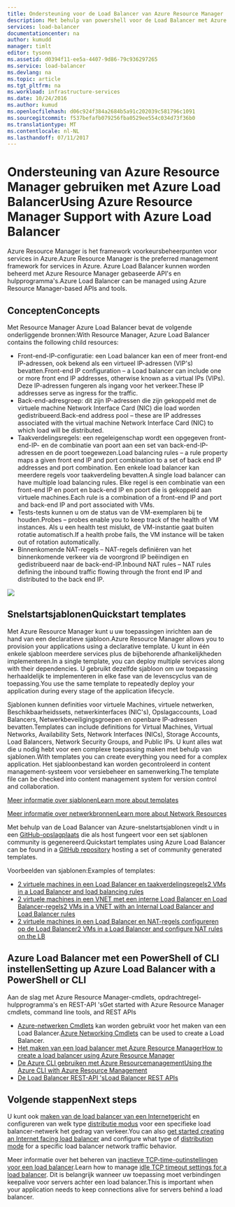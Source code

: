 ```yaml
---
title: Ondersteuning voor de Load Balancer van Azure Resource Manager | Microsoft Docs
description: Met behulp van powershell voor de Load Balancer met Azure Resource Manager. Met behulp van sjablonen voor de load balancer
services: load-balancer
documentationcenter: na
author: kumudd
manager: timlt
editor: tysonn
ms.assetid: d0394f11-ee5a-4407-9d86-79c936297265
ms.service: load-balancer
ms.devlang: na
ms.topic: article
ms.tgt_pltfrm: na
ms.workload: infrastructure-services
ms.date: 10/24/2016
ms.author: kumud
ms.openlocfilehash: d06c924f384a2684b5a91c202039c581796c1091
ms.sourcegitcommit: f537befafb079256fba0529ee554c034d73f36b0
ms.translationtype: MT
ms.contentlocale: nl-NL
ms.lasthandoff: 07/11/2017
---
```

# <a name="using-azure-resource-manager-support-with-azure-load-balancer"></a><span data-ttu-id="475d7-104">Ondersteuning van Azure Resource Manager gebruiken met Azure Load Balancer</span><span class="sxs-lookup"><span data-stu-id="475d7-104">Using Azure Resource Manager Support with Azure Load Balancer</span></span>

<span data-ttu-id="475d7-105">Azure Resource Manager is het framework voorkeursbeheerpunten voor services in Azure.</span><span class="sxs-lookup"><span data-stu-id="475d7-105">Azure Resource Manager is the preferred management framework for services in Azure.</span></span> <span data-ttu-id="475d7-106">Azure Load Balancer kunnen worden beheerd met Azure Resource Manager gebaseerde API's en hulpprogramma's.</span><span class="sxs-lookup"><span data-stu-id="475d7-106">Azure Load Balancer can be managed using Azure Resource Manager-based APIs and tools.</span></span>

## <a name="concepts"></a><span data-ttu-id="475d7-107">Concepten</span><span class="sxs-lookup"><span data-stu-id="475d7-107">Concepts</span></span>

<span data-ttu-id="475d7-108">Met Resource Manager Azure Load Balancer bevat de volgende onderliggende bronnen:</span><span class="sxs-lookup"><span data-stu-id="475d7-108">With Resource Manager, Azure Load Balancer contains the following child resources:</span></span>

* <span data-ttu-id="475d7-109">Front-end-IP-configuratie: een Load balancer kan een of meer front-end IP-adressen, ook bekend als een virtueel IP-adressen (VIP's) bevatten.</span><span class="sxs-lookup"><span data-stu-id="475d7-109">Front-end IP configuration – a Load balancer can include one or more front end IP addresses, otherwise known as a virtual IPs (VIPs).</span></span> <span data-ttu-id="475d7-110">Deze IP-adressen fungeren als ingang voor het verkeer.</span><span class="sxs-lookup"><span data-stu-id="475d7-110">These IP addresses serve as ingress for the traffic.</span></span>
* <span data-ttu-id="475d7-111">Back-end-adresgroep: dit zijn IP-adressen die zijn gekoppeld met de virtuele machine Network Interface Card (NIC) die load worden gedistribueerd.</span><span class="sxs-lookup"><span data-stu-id="475d7-111">Back-end address pool – these are IP addresses associated with the virtual machine Network Interface Card (NIC) to which load will be distributed.</span></span>
* <span data-ttu-id="475d7-112">Taakverdelingsregels: een regeleigenschap wordt een opgegeven front-end-IP- en de combinatie van poort aan een set van back-end-IP-adressen en de poort toegewezen.</span><span class="sxs-lookup"><span data-stu-id="475d7-112">Load balancing rules – a rule property maps a given front end IP and port combination to a set of back end IP addresses and port combination.</span></span> <span data-ttu-id="475d7-113">Een enkele load balancer kan meerdere regels voor taakverdeling bevatten.</span><span class="sxs-lookup"><span data-stu-id="475d7-113">A single load balancer can have multiple load balancing rules.</span></span> <span data-ttu-id="475d7-114">Elke regel is een combinatie van een front-end IP en poort en back-end IP en poort die is gekoppeld aan virtuele machines.</span><span class="sxs-lookup"><span data-stu-id="475d7-114">Each rule is a combination of a front-end IP and port and back-end IP and port associated with VMs.</span></span>
* <span data-ttu-id="475d7-115">Tests-tests kunnen u om de status van de VM-exemplaren bij te houden.</span><span class="sxs-lookup"><span data-stu-id="475d7-115">Probes – probes enable you to keep track of the health of VM instances.</span></span> <span data-ttu-id="475d7-116">Als u een health test mislukt, de VM-instantie gaat buiten rotatie automatisch.</span><span class="sxs-lookup"><span data-stu-id="475d7-116">If a health probe fails, the VM instance will be taken out of rotation automatically.</span></span>
* <span data-ttu-id="475d7-117">Binnenkomende NAT-regels – NAT-regels definiëren van het binnenkomende verkeer via de voorgrond IP beëindigen en gedistribueerd naar de back-end-IP.</span><span class="sxs-lookup"><span data-stu-id="475d7-117">Inbound NAT rules – NAT rules defining the inbound traffic flowing through the front end IP and distributed to the back end IP.</span></span>

![](./media/load-balancer-arm/load-balancer-arm.png)

## <a name="quickstart-templates"></a><span data-ttu-id="475d7-118">Snelstartsjablonen</span><span class="sxs-lookup"><span data-stu-id="475d7-118">Quickstart templates</span></span>

<span data-ttu-id="475d7-119">Met Azure Resource Manager kunt u uw toepassingen inrichten aan de hand van een declaratieve sjabloon.</span><span class="sxs-lookup"><span data-stu-id="475d7-119">Azure Resource Manager allows you to provision your applications using a declarative template.</span></span> <span data-ttu-id="475d7-120">U kunt in één enkele sjabloon meerdere services plus de bijbehorende afhankelijkheden implementeren.</span><span class="sxs-lookup"><span data-stu-id="475d7-120">In a single template, you can deploy multiple services along with their dependencies.</span></span> <span data-ttu-id="475d7-121">U gebruikt dezelfde sjabloon om uw toepassing herhaaldelijk te implementeren in elke fase van de levenscyclus van de toepassing.</span><span class="sxs-lookup"><span data-stu-id="475d7-121">You use the same template to repeatedly deploy your application during every stage of the application lifecycle.</span></span>

<span data-ttu-id="475d7-122">Sjablonen kunnen definities voor virtuele Machines, virtuele netwerken, Beschikbaarheidssets, netwerkinterfaces (NIC's), Opslagaccounts, Load Balancers, Netwerkbeveiligingsgroepen en openbare IP-adressen bevatten.</span><span class="sxs-lookup"><span data-stu-id="475d7-122">Templates can include definitions for Virtual Machines, Virtual Networks, Availability Sets, Network Interfaces (NICs), Storage Accounts, Load Balancers, Network Security Groups, and Public IPs.</span></span> <span data-ttu-id="475d7-123">U kunt alles wat die u nodig hebt voor een complexe toepassing maken met behulp van sjablonen.</span><span class="sxs-lookup"><span data-stu-id="475d7-123">With templates you can create everything you need for a complex application.</span></span> <span data-ttu-id="475d7-124">Het sjabloonbestand kan worden gecontroleerd in content management-systeem voor versiebeheer en samenwerking.</span><span class="sxs-lookup"><span data-stu-id="475d7-124">The template file can be checked into content management system for version control and collaboration.</span></span>

[<span data-ttu-id="475d7-125">Meer informatie over sjablonen</span><span class="sxs-lookup"><span data-stu-id="475d7-125">Learn more about templates</span></span>](../azure-resource-manager/resource-manager-template-walkthrough.md)

[<span data-ttu-id="475d7-126">Meer informatie over netwerkbronnen</span><span class="sxs-lookup"><span data-stu-id="475d7-126">Learn more about Network Resources</span></span>](../virtual-network/resource-groups-networking.md)

<span data-ttu-id="475d7-127">Met behulp van de Load Balancer van Azure-snelstartsjablonen vindt u in een [GitHub-opslagplaats](https://github.com/Azure/azure-quickstart-templates) die als host fungeert voor een set sjablonen community is gegenereerd.</span><span class="sxs-lookup"><span data-stu-id="475d7-127">Quickstart templates using Azure Load Balancer can be found in a [GitHub repository](https://github.com/Azure/azure-quickstart-templates) hosting a set of community generated templates.</span></span>

<span data-ttu-id="475d7-128">Voorbeelden van sjablonen:</span><span class="sxs-lookup"><span data-stu-id="475d7-128">Examples of templates:</span></span>

* [<span data-ttu-id="475d7-129">2 virtuele machines in een Load Balancer en taakverdelingsregels</span><span class="sxs-lookup"><span data-stu-id="475d7-129">2 VMs in a Load Balancer and load balancing rules</span></span>](http://go.microsoft.com/fwlink/?LinkId=544799)
* [<span data-ttu-id="475d7-130">2 virtuele machines in een VNET met een interne Load Balancer en Load Balancer-regels</span><span class="sxs-lookup"><span data-stu-id="475d7-130">2 VMs in a VNET with an Internal Load Balancer and Load Balancer rules</span></span>](http://go.microsoft.com/fwlink/?LinkId=544800)
* [<span data-ttu-id="475d7-131">2 virtuele machines in een Load Balancer en NAT-regels configureren op de Load Balancer</span><span class="sxs-lookup"><span data-stu-id="475d7-131">2 VMs in a Load Balancer and configure NAT rules on the LB</span></span>](http://go.microsoft.com/fwlink/?LinkId=544801)

## <a name="setting-up-azure-load-balancer-with-a-powershell-or-cli"></a><span data-ttu-id="475d7-132">Azure Load Balancer met een PowerShell of CLI instellen</span><span class="sxs-lookup"><span data-stu-id="475d7-132">Setting up Azure Load Balancer with a PowerShell or CLI</span></span>

<span data-ttu-id="475d7-133">Aan de slag met Azure Resource Manager-cmdlets, opdrachtregel-hulpprogramma's en REST-API 's</span><span class="sxs-lookup"><span data-stu-id="475d7-133">Get started with Azure Resource Manager cmdlets, command line tools, and REST APIs</span></span>

* <span data-ttu-id="475d7-134">[Azure-netwerken Cmdlets](https://msdn.microsoft.com/library/azure/mt163510.aspx) kan worden gebruikt voor het maken van een Load Balancer.</span><span class="sxs-lookup"><span data-stu-id="475d7-134">[Azure Networking Cmdlets](https://msdn.microsoft.com/library/azure/mt163510.aspx) can be used to create a Load Balancer.</span></span>
* [<span data-ttu-id="475d7-135">Het maken van een load balancer met Azure Resource Manager</span><span class="sxs-lookup"><span data-stu-id="475d7-135">How to create a load balancer using Azure Resource Manager</span></span>](load-balancer-get-started-ilb-arm-ps.md)
* [<span data-ttu-id="475d7-136">De Azure CLI gebruiken met Azure Resourcemanagement</span><span class="sxs-lookup"><span data-stu-id="475d7-136">Using the Azure CLI with Azure Resource Management</span></span>](../xplat-cli-azure-resource-manager.md)
* [<span data-ttu-id="475d7-137">De Load Balancer REST-API 's</span><span class="sxs-lookup"><span data-stu-id="475d7-137">Load Balancer REST APIs</span></span>](https://msdn.microsoft.com/library/azure/mt163651.aspx)

## <a name="next-steps"></a><span data-ttu-id="475d7-138">Volgende stappen</span><span class="sxs-lookup"><span data-stu-id="475d7-138">Next steps</span></span>

<span data-ttu-id="475d7-139">U kunt ook [maken van de load balancer van een Internetgericht](load-balancer-get-started-internet-arm-ps.md) en configureren van welk type [distributie modus](load-balancer-distribution-mode.md) voor een specifieke load balancer-netwerk het gedrag van verkeer.</span><span class="sxs-lookup"><span data-stu-id="475d7-139">You can also [get started creating an Internet facing load balancer](load-balancer-get-started-internet-arm-ps.md) and configure what type of [distribution mode](load-balancer-distribution-mode.md) for a specific load balancer network traffic behavior.</span></span>

<span data-ttu-id="475d7-140">Meer informatie over het beheren van [inactieve TCP-time-outinstellingen voor een load balancer](load-balancer-tcp-idle-timeout.md).</span><span class="sxs-lookup"><span data-stu-id="475d7-140">Learn how to manage [idle TCP timeout settings for a load balancer](load-balancer-tcp-idle-timeout.md).</span></span> <span data-ttu-id="475d7-141">Dit is belangrijk wanneer uw toepassing moet verbindingen keepalive voor servers achter een load balancer.</span><span class="sxs-lookup"><span data-stu-id="475d7-141">This is important when your application needs to keep connections alive for servers behind a load balancer.</span></span>
